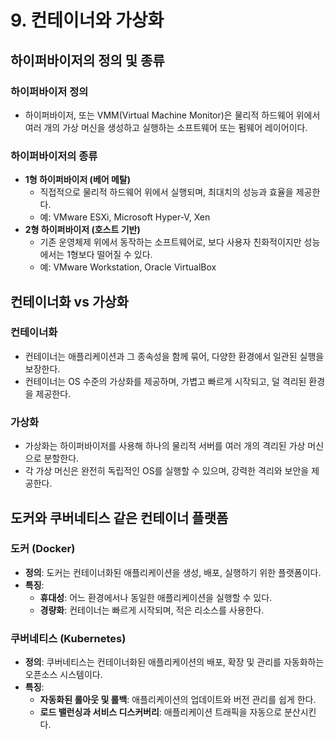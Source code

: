 # 9. 컨테이너와 가상화

## 하이퍼바이저의 정의 및 종류
### **하이퍼바이저 정의**
- 하이퍼바이저, 또는 VMM(Virtual Machine Monitor)은 물리적 하드웨어 위에서 여러 개의 가상 머신을 생성하고 실행하는 소프트웨어 또는 펌웨어 레이어이다.

### **하이퍼바이저의 종류**
- **1형 하이퍼바이저 (베어 메탈)**
  - 직접적으로 물리적 하드웨어 위에서 실행되며, 최대치의 성능과 효율을 제공한다.
  - 예: VMware ESXi, Microsoft Hyper-V, Xen
- **2형 하이퍼바이저 (호스트 기반)**
  - 기존 운영체제 위에서 동작하는 소프트웨어로, 보다 사용자 친화적이지만 성능에서는 1형보다 떨어질 수 있다.
  - 예: VMware Workstation, Oracle VirtualBox

## 컨테이너화 vs 가상화
### **컨테이너화**
- 컨테이너는 애플리케이션과 그 종속성을 함께 묶어, 다양한 환경에서 일관된 실행을 보장한다.
- 컨테이너는 OS 수준의 가상화를 제공하며, 가볍고 빠르게 시작되고, 덜 격리된 환경을 제공한다.

### **가상화**
- 가상화는 하이퍼바이저를 사용해 하나의 물리적 서버를 여러 개의 격리된 가상 머신으로 분할한다.
- 각 가상 머신은 완전히 독립적인 OS를 실행할 수 있으며, 강력한 격리와 보안을 제공한다.

## 도커와 쿠버네티스 같은 컨테이너 플랫폼
### **도커 (Docker)**
- **정의**: 도커는 컨테이너화된 애플리케이션을 생성, 배포, 실행하기 위한 플랫폼이다.
- **특징**:
  - **휴대성**: 어느 환경에서나 동일한 애플리케이션을 실행할 수 있다.
  - **경량화**: 컨테이너는 빠르게 시작되며, 적은 리소스를 사용한다.

### **쿠버네티스 (Kubernetes)**
- **정의**: 쿠버네티스는 컨테이너화된 애플리케이션의 배포, 확장 및 관리를 자동화하는 오픈소스 시스템이다.
- **특징**:
  - **자동화된 롤아웃 및 롤백**: 애플리케이션의 업데이트와 버전 관리를 쉽게 한다.
  - **로드 밸런싱과 서비스 디스커버리**: 애플리케이션 트래픽을 자동으로 분산시킨다.
